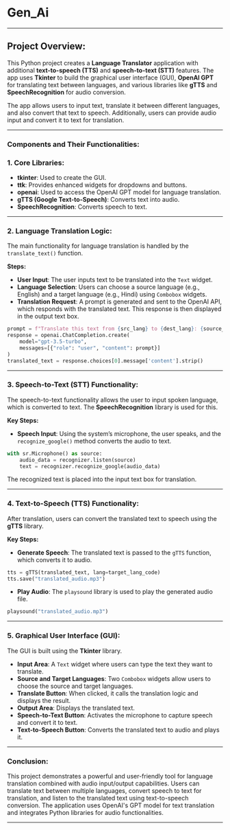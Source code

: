 # Gen_Ai
---

## **Project Overview:**

This Python project creates a **Language Translator** application with additional **text-to-speech (TTS)** and **speech-to-text (STT)** features. The app uses **Tkinter** to build the graphical user interface (GUI), **OpenAI GPT** for translating text between languages, and various libraries like **gTTS** and **SpeechRecognition** for audio conversion. 

The app allows users to input text, translate it between different languages, and also convert that text to speech. Additionally, users can provide audio input and convert it to text for translation.

---

### **Components and Their Functionalities:**

### 1. **Core Libraries:**

- **tkinter**: Used to create the GUI.
- **ttk**: Provides enhanced widgets for dropdowns and buttons.
- **openai**: Used to access the OpenAI GPT model for language translation.
- **gTTS (Google Text-to-Speech)**: Converts text into audio.
- **SpeechRecognition**: Converts speech to text.

--- 

### 2. **Language Translation Logic:**

The main functionality for language translation is handled by the `translate_text()` function. 

**Steps:**

- **User Input**: The user inputs text to be translated into the `Text` widget. 
- **Language Selection**: Users can choose a source language (e.g., English) and a target language (e.g., Hindi) using `Combobox` widgets.
- **Translation Request**: A prompt is generated and sent to the OpenAI API, which responds with the translated text. This response is then displayed in the output text box.

```python
prompt = f"Translate this text from {src_lang} to {dest_lang}: {source_text}"
response = openai.ChatCompletion.create(
    model="gpt-3.5-turbo",
    messages=[{"role": "user", "content": prompt}]
)
translated_text = response.choices[0].message['content'].strip()
```

--- 

### 3. **Speech-to-Text (STT) Functionality:**

The speech-to-text functionality allows the user to input spoken language, which is converted to text. The **SpeechRecognition** library is used for this.

**Key Steps:**

- **Speech Input**: Using the system’s microphone, the user speaks, and the `recognize_google()` method converts the audio to text.
  
```python
with sr.Microphone() as source:
    audio_data = recognizer.listen(source)
    text = recognizer.recognize_google(audio_data)
```

The recognized text is placed into the input text box for translation.

---

### 4. **Text-to-Speech (TTS) Functionality:**

After translation, users can convert the translated text to speech using the **gTTS** library.

**Key Steps:**

- **Generate Speech**: The translated text is passed to the `gTTS` function, which converts it to audio.
  
```python
tts = gTTS(translated_text, lang=target_lang_code)
tts.save("translated_audio.mp3")
```

- **Play Audio**: The `playsound` library is used to play the generated audio file.

```python
playsound("translated_audio.mp3")
```

---

### 5. **Graphical User Interface (GUI):**

The GUI is built using the **Tkinter** library.

- **Input Area**: A `Text` widget where users can type the text they want to translate.
- **Source and Target Languages**: Two `Combobox` widgets allow users to choose the source and target languages.
- **Translate Button**: When clicked, it calls the translation logic and displays the result.
- **Output Area**: Displays the translated text.
- **Speech-to-Text Button**: Activates the microphone to capture speech and convert it to text.
- **Text-to-Speech Button**: Converts the translated text to audio and plays it.

---

### **Conclusion:**

This project demonstrates a powerful and user-friendly tool for language translation combined with audio input/output capabilities. Users can translate text between multiple languages, convert speech to text for translation, and listen to the translated text using text-to-speech conversion. The application uses OpenAI's GPT model for text translation and integrates Python libraries for audio functionalities.

--- 
